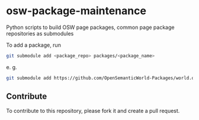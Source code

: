 # osw-package-maintenance
Python scripts to build OSW page packages, common page package repositories as submodules

To add a package, run
```bash
git submodule add <package_repo> packages/<package_name>
```
e. g.
```bash
git submodule add https://github.com/OpenSemanticWorld-Packages/world.opensemantic.core packages/world.opensemantic.core
```

## Contribute
To contribute to this repository, please fork it and create a pull request.
